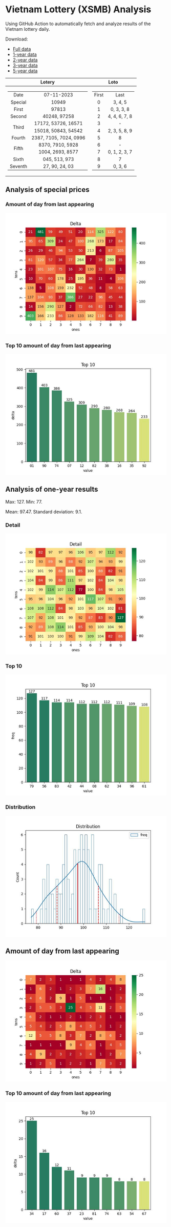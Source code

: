 # Vietnam Lottery (XSMB) Analysis

Using GitHub Action to automatically fetch and analyze results of the Vietnam lottery daily.

Download:

* [Full data](https://raw.githubusercontent.com/khiemdoan/vietnam-lottery-xsmb-analysis/main/results/xsmb.csv)
* [1-year data](https://raw.githubusercontent.com/khiemdoan/vietnam-lottery-xsmb-analysis/main/results/xsmb_1_year.csv)
* [2-year data](https://raw.githubusercontent.com/khiemdoan/vietnam-lottery-xsmb-analysis/main/results/xsmb_2_year.csv)
* [3-year data](https://raw.githubusercontent.com/khiemdoan/vietnam-lottery-xsmb-analysis/main/results/xsmb_3_year.csv)
* [5-year data](https://raw.githubusercontent.com/khiemdoan/vietnam-lottery-xsmb-analysis/main/results/xsmb_5_year.csv)

| Lotery      | Loto |
| :-----------: | :-----------: |
| <table><tr><td>Date</td><td>07-11-2023</td></tr><tr><td>Special</td><td>10949</td></tr><tr><td>First</td><td>97813</td></tr><tr><td>Second</td><td>40248, 97258</td></tr><tr><td rowspan="2">Third</td><td>17172, 53726, 16571</td></tr><tr><td>15018, 50843, 54542</td></tr><tr><td>Fourth</td><td>2387, 7105, 7024, 0996</td></tr><tr><td rowspan="2">Fifth</td><td>8370, 7910, 5928</td></tr><tr><td>1004, 2693, 8577</td></tr><tr><td>Sixth</td><td>045, 513, 973</td></tr><tr><td>Seventh</td><td>27, 90, 24, 03</td></tr></table> | <table><tr><td>First</td><td>Last</td></tr><tr><td>0</td><td>3, 4, 5</td></tr><tr><td>1</td><td>0, 3, 3, 8</td></tr><tr><td>2</td><td>4, 4, 6, 7, 8</td></tr><tr><td>3</td><td>-</td></tr><tr><td>4</td><td>2, 3, 5, 8, 9</td></tr><tr><td>5</td><td>8</td></tr><tr><td>6</td><td>-</td></tr><tr><td>7</td><td>0, 1, 2, 3, 7</td></tr><tr><td>8</td><td>7</td></tr><tr><td>9</td><td>0, 3, 6</td></tr></table> |


<h2>Analysis of special prices</h2>

<h3>Amount of day from last appearing</h3>

![Delta](images/special_delta.jpg)

<h3>Top 10 amount of day from last appearing</h3>

![Delta top 10](images/special_delta_top_10.jpg)

<h2>Analysis of one-year results</h2>

Max: 127. Min: 77.

Mean: 97.47. Standard deviation: 9.1.

<h3>Detail</h3>

![Detail](images/heatmap.jpg)

<h3>Top 10</h3>

![Top 10](images/top-10.jpg)

<h3>Distribution</h3>

![Distribution](images/distribution.jpg)

<h2>Amount of day from last appearing</h2>

![Delta](images/delta.jpg)

<h3>Top 10 amount of day from last appearing</h3>

![Delta top 10](images/delta_top_10.jpg)